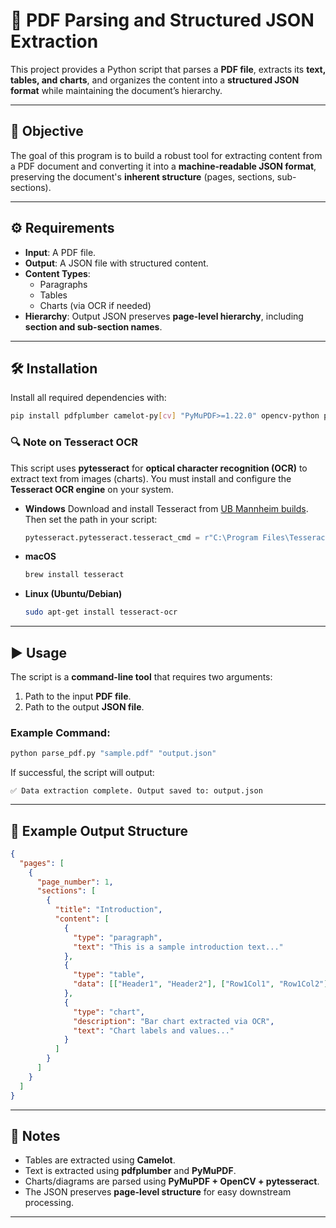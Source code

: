 
# 📄 PDF Parsing and Structured JSON Extraction

This project provides a Python script that parses a **PDF file**, extracts its **text, tables, and charts**, and organizes the content into a **structured JSON format** while maintaining the document’s hierarchy.

---

## 🎯 Objective

The goal of this program is to build a robust tool for extracting content from a PDF document and converting it into a **machine-readable JSON format**, preserving the document's **inherent structure** (pages, sections, sub-sections).

---

## ⚙️ Requirements

- **Input**: A PDF file.  
- **Output**: A JSON file with structured content.  
- **Content Types**:
  - Paragraphs  
  - Tables  
  - Charts (via OCR if needed)  
- **Hierarchy**: Output JSON preserves **page-level hierarchy**, including **section and sub-section names**.

---

## 🛠️ Installation

Install all required dependencies with:

```bash
pip install pdfplumber camelot-py[cv] "PyMuPDF>=1.22.0" opencv-python pytesseract numpy pandas
````

### 🔍 Note on Tesseract OCR

This script uses **pytesseract** for **optical character recognition (OCR)** to extract text from images (charts).
You must install and configure the **Tesseract OCR engine** on your system.

* **Windows**
  Download and install Tesseract from [UB Mannheim builds](https://github.com/UB-Mannheim/tesseract/wiki).
  Then set the path in your script:

  ```python
  pytesseract.pytesseract.tesseract_cmd = r"C:\Program Files\Tesseract-OCR\tesseract.exe"
  ```

* **macOS**

  ```bash
  brew install tesseract
  ```

* **Linux (Ubuntu/Debian)**

  ```bash
  sudo apt-get install tesseract-ocr
  ```

---

## ▶️ Usage

The script is a **command-line tool** that requires two arguments:

1. Path to the input **PDF file**.
2. Path to the output **JSON file**.

### Example Command:

```bash
python parse_pdf.py "sample.pdf" "output.json"
```

If successful, the script will output:

```
✅ Data extraction complete. Output saved to: output.json
```

---

## 📂 Example Output Structure

```json
{
  "pages": [
    {
      "page_number": 1,
      "sections": [
        {
          "title": "Introduction",
          "content": [
            {
              "type": "paragraph",
              "text": "This is a sample introduction text..."
            },
            {
              "type": "table",
              "data": [["Header1", "Header2"], ["Row1Col1", "Row1Col2"]]
            },
            {
              "type": "chart",
              "description": "Bar chart extracted via OCR",
              "text": "Chart labels and values..."
            }
          ]
        }
      ]
    }
  ]
}
```

---

## 📌 Notes

* Tables are extracted using **Camelot**.
* Text is extracted using **pdfplumber** and **PyMuPDF**.
* Charts/diagrams are parsed using **PyMuPDF + OpenCV + pytesseract**.
* The JSON preserves **page-level structure** for easy downstream processing.

---


